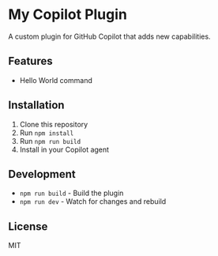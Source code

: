 # My Copilot Plugin

A custom plugin for GitHub Copilot that adds new capabilities.

## Features
- Hello World command

## Installation
1. Clone this repository
2. Run `npm install`
3. Run `npm run build`
4. Install in your Copilot agent

## Development
- `npm run build` - Build the plugin
- `npm run dev` - Watch for changes and rebuild

## License
MIT
